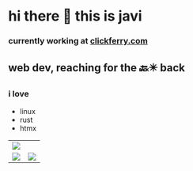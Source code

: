# hi there 👋 this is javi

### currently working at [clickferry.com](https://www.clickferry.com)

## web dev, reaching for the  🔙✴️ back

### i love

<ul>
<li>linux</li>
<li>rust</li>
<li>htmx</li>
</ul>

<table>
  </tr>
  <tr>
    <td colspan="2"><img src="https://github-profile-summary-cards.vercel.app/api/cards/profile-details?username=javlocan&theme=gruvbox"/></td>
  </tr>
  <tr>
    <td><img src="https://github-profile-summary-cards.vercel.app/api/cards/repos-per-language?username=javlocan&theme=gruvbox"/></td>
    <td><img src="https://github-profile-summary-cards.vercel.app/api/cards/most-commit-language?username=javlocan&theme=gruvbox"/></td>
  </tr>
</table>

